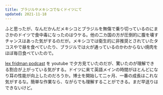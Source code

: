 ```yaml
---
title: ブラジルやメキシコでなくドイツにて
updated: 2021-11-18
---
```


ふと思ったが、なんだかんだメキシコとブラジルを無傷で乗り切っているのにまさかのドイツで食中毒になったのはウケる。他の二カ国の方が圧倒的に腹を壊すチャンスはあった気がするのだが。メキシコでは衛生的に非推奨とされていたタコスやで昼を食べていたり、ブラジルでは火が通っているのかわからない焼肉をほぼ毎日食べていたので。

[lex fridman podcast](https://youtu.be/xAfdSak2fs8) を youtube で夕方見ていたのだが、驚いたのが理解できる割合が上がっている気がする。ドイツに来て英語メインの時間がほとんどになり耳の性能が向上したのだろうか。博士を開始して二ヶ月、一番の成長はこれな気がするな。簡単な作業なら、ながらでも理解することができる。まだ早送りはできないけど。
